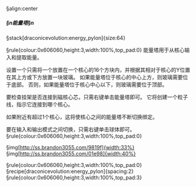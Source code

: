 §align:center
##### §n能量塔§n

§stack[draconicevolution:energy_pylon]{size:64}

§rule{colour:0x606060,height:3,width:100%,top_pad:0}
能量塔用于从核心输入和提取能量。

设置一个只需将一个放置在一个核心的16个方块内，并根据其相对于核心的Y位置在其上方或下方放置一块玻璃。
如果能量塔位于核心的中心上方，则玻璃需要位于底部。 否则，如果能量塔位于核心中心以下，则玻璃需要位于顶部。

要检查挂架是否连接到磁核心芯，只需右键单击能量塔即可。 它将创建一个粒子线，指示它连接到哪个核心。

如果附近有超过1个核心，这将使核心之间的能量塔不断切换绑定。

要在输入和输出模式之间切换，只需右键单击球体即可。
§rule{colour:0x606060,height:3,width:100%,top_pad:0}

§img[http://ss.brandon3055.com/9819f]{width:33%} §img[http://ss.brandon3055.com/01e98]{width:40%}

§rule{colour:0x606060,height:3,width:100%,top_pad:0}
§recipe[draconicevolution:energy_pylon]{spacing:2}
§rule{colour:0x606060,height:3,width:100%,top_pad:3}